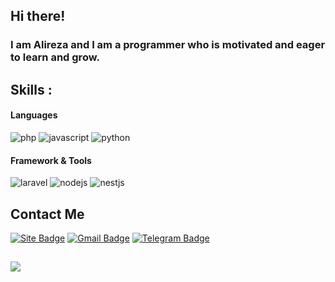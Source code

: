 ## Hi there!

### I am Alireza and I am a programmer who is motivated and eager to learn and grow.

## Skills :

#### Languages
![php](https://img.shields.io/badge/PHP-3178C6?style=flat&logo=php&logoColor=white)
![javascript](https://img.shields.io/badge/JavaScript-323330?style=flat&logo=javascript&logoColor=F7DF1E)
![python](https://img.shields.io/badge/Python-3d69a6?style=flat&logo=python&logoColor=white)

#### Framework & Tools
![laravel](https://img.shields.io/badge/laravel-critical?style=flat&logo=laravel&logoColor=white)
![nodejs](https://img.shields.io/badge/nodejs-fffff?style=flat&logo=nodedotjs&logoColor=white)
![nestjs](https://img.shields.io/badge/nestjs-ff0000?style=flat&logo=nestjs&logoColor=white)

## Contact Me
[![Site Badge](https://img.shields.io/badge/-alireza10up.ir-FF5200?style=flat&logo=steelseries&logoColor=white&link=https://alireza10up.ir)](https://alireza10up.ir)
[![Gmail Badge](https://img.shields.io/badge/-toolsalireza10up@gmail.com-c14438?style=flat&logo=Gmail&logoColor=white&link=mailto:toolsalireza10up@gmail.com)](mailto:toolsalireza10up@gmail.com)
[![Telegram Badge](https://img.shields.io/badge/-Telegram-blue?style=flat&logo=telegram&logoColor=white&link=https://t.me/milwad84dev/)](https://t.me/alireza10up/)
## 
<img src="https://komarev.com/ghpvc/?username=alireza10up" />

